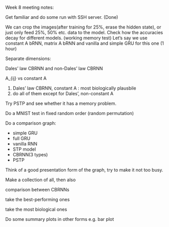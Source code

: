 Week 8 meeting notes:

Get familiar and do some run with SSH server. (Done)

We can crop the images(after training for 25%, erase the hidden state), or just only feed 25%, 50% etc. data to the model. Check how the accuracies decay for different models. (working memory test) Let’s say we use constant A bRNN, matrix A bRNN and vanilla and simple GRU for this one (1 hour)

Separate dimensions:

Dales’ law CBRNN and non-Dales’ law CBRNN

A_{ij} vs constant A 

1. Dales’ law CBRNN, constant A : most biologically plausbile
2. do all of them except for Dales’, non-constant A

Try PSTP and see whether it has a memory problem. 

Do a MNIST test in fixed random order (random permutation)

Do a comparison graph:

- simple GRU
- full GRU
- vanilla RNN
- STP model
- CBRNN(3 types)
- PSTP

Think of a good presentation form of the graph, try to make it not too busy.

Make a collection of all, then also

comparison between CBRNNs

take the best-performing ones

take the most biological ones

Do some summary plots in other forms e.g. bar plot
